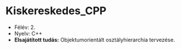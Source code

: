 # Kiskereskedes_CPP

* Félév: 2.
* Nyelv: C++
* **Elsajátított tudás:** Objektumorientált osztályhierarchia tervezése.
